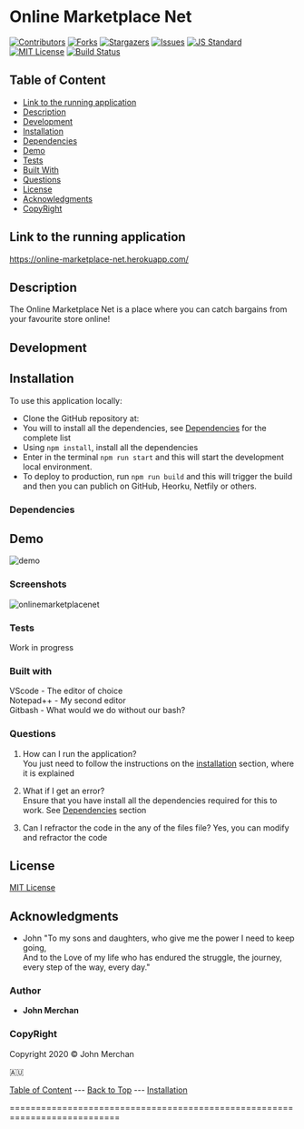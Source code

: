 # Online Marketplace Net

[contributors-shield]: https://img.shields.io/github/contributors/johnnyboysydney/Online_Marketplace_Net.svg?style=flat-square
[contributors-url]: https://github.com/johnnyboysydney/Online_Marketplace_Net/graphs/contributors
[forks-shield]: https://img.shields.io/github/forks/johnnyboysydney/Online_Marketplace_Net.svg?style=flat-square
[forks-url]: https://github.com/johnnyboysydney/Online_Marketplace_Net/network
[stars-shield]: https://img.shields.io/github/stars/johnnyboysydney/Online_Marketplace_Net.svg?style=flat-square
[stars-url]: https://github.com/johnnyboysydney/Online_Marketplace_Net/stargazers
[issues-shield]: https://img.shields.io/github/issues/johnnyboysydney/Online_Marketplace_Net.svg?style=flat-square
[issues-url]: https://github.com/johnnyboysydney/Online_Marketplace_Net/issues
[build-style-shield]: https://img.shields.io/badge/code%20style-standard-brightgreen.svg?style=flat
[build-style-url]: https://github.com/feross/standard
[license-shield]: https://img.shields.io/github/license/johnnyboysydney/Online_Marketplace_Net.svg?style=flat-square
[license-url]: http://choosealicense.com/licenses/mit/
[![Contributors][contributors-shield]][contributors-url] [![Forks][forks-shield]][forks-url] [![Stargazers][stars-shield]][stars-url] [![Issues][issues-shield]][issues-url] [![JS Standard][build-style-shield]][build-style-url] [![MIT License][license-shield]][license-url]
[![Build Status](https://travis-ci.com/johnnyboysydney/Online_Marketplace_Net.svg?branch=master)](https://travis-ci.com/johnnyboysydney/Online_Marketplace_Net)

## Table of Content

- [Link to the running application](#link-to-the-running-application)
- [Description](#description)
- [Development](#development)
- [Installation](#installation)
- [Dependencies](#dependencies)
- [Demo](#demo)
- [Tests](#tests)
- [Built With](#built-with)
- [Questions](#questions)
- [License](#license)
- [Acknowledgments](#acknowledgments)
- [CopyRight](#copyright)

## Link to the running application

https://online-marketplace-net.herokuapp.com/

## Description

The Online Marketplace Net is a place where you can catch bargains from your favourite store online!

## Development

## Installation

To use this application locally:

- Clone the GitHub repository at:
- You will to install all the dependencies, see [Dependencies](#dependencies) for the complete list
- Using ```npm install```, install all the dependencies
- Enter in the terminal ```npm run start``` and this will start the development local environment.
- To deploy to production, run ```npm run build``` and this will trigger the build and then you can publich on GitHub, Heorku, Netfily or others.

### Dependencies

## Demo

![demo](https://user-images.githubusercontent.com/54227198/88880106-417aef80-d26f-11ea-9253-f3d50784591c.gif)

### Screenshots

![onlinemarketplacenet](https://user-images.githubusercontent.com/54227198/88878271-e21ae080-d26a-11ea-9e83-fbf11d437478.JPG)

### Tests

Work in progress

### Built with

VScode - The editor of choice  
Notepad++ - My second editor  
Gitbash - What would we do without our bash?  

### Questions

1. How can I run the application?  
You just need to follow the instructions on the [installation](#installation) section, where it is explained

2. What if I get an error?  
Ensure that you have install all the dependencies required for this to work. See [Dependencies](#dependencies) section

3. Can I refractor the code in the any of the files file?
Yes, you can modify and refractor the code

## License

[MIT License](./LICENSE)

## Acknowledgments

- John "To my sons and daughters, who give me the power I need to keep going,  
And to the Love of my life who has endured the struggle, the journey, every step of the way, every day."

### Author

- **John Merchan**

### CopyRight

Copyright 2020 &copy; John Merchan

:australia:

[Table of Content](#Table-of-Content) --- [Back to Top](#Online-Marketplace-Net) --- [Installation](#Installation)

===========================================================================
